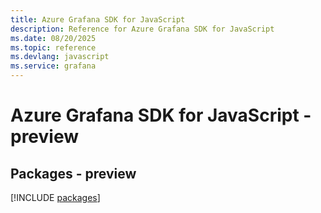 ```yaml
---
title: Azure Grafana SDK for JavaScript
description: Reference for Azure Grafana SDK for JavaScript
ms.date: 08/20/2025
ms.topic: reference
ms.devlang: javascript
ms.service: grafana
---
```

# Azure Grafana SDK for JavaScript - preview
## Packages - preview
[!INCLUDE [packages](grafana-index.md)]